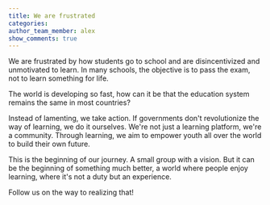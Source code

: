 ```yaml
---
title: We are frustrated
categories:
author_team_member: alex
show_comments: true
---
```


We are frustrated by how students go to school and are disincentivized and unmotivated to learn. In many schools, the objective is to pass the exam, not to learn something for life.

The world is developing so fast, how can it be that the education system remains the same in most countries?

Instead of lamenting, we take action. If governments don't revolutionize the way of learning, we do it ourselves.
We're not just a learning platform, we're a community.
Through learning, we aim to empower youth all over the world to build their own future.

This is the beginning of our journey. A small group with a vision. But it can be the beginning of something much better, a world where people enjoy learning, where it's not a duty but an experience.

Follow us on the way to realizing that!
